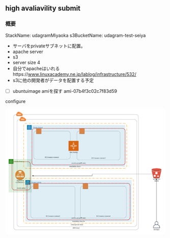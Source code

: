 ## high avaliavility submit

### 概要

StackName: udagramMiyaoka
s3BucketName: udagram-test-seiya

- サーバをprivateサブネットに配置。
- apache server
- s3
- server size 4
- 自分でapacheはいれるhttps://www.linuxacademy.ne.jp/lablog/infrastructure/532/
- s3に他の開発者がデータを配置する予定
- [ ] ubuntuimage amiを探す ami-07b4f3c02c7f83d59

configure

![lucidchartimg](./images/udacity_exam.png)